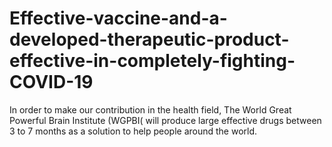# Effective-vaccine-and-a-developed-therapeutic-product-effective-in-completely-fighting-COVID-19
In order to make our contribution in the health field, The World Great Powerful Brain Institute (WGPBI( will produce large effective drugs between 3 to 7 months as a solution to help people around the world.
